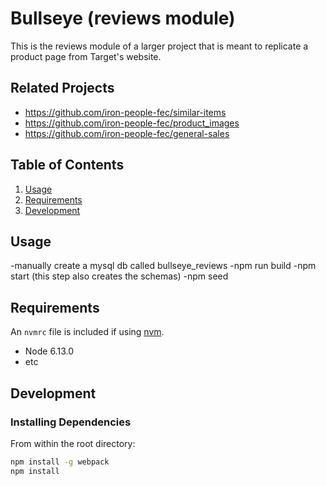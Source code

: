 # Bullseye (reviews module)

This is the reviews module of a larger project that is meant to replicate a product page from Target's website.

## Related Projects

  - https://github.com/iron-people-fec/similar-items
  - https://github.com/iron-people-fec/product_images
  - https://github.com/iron-people-fec/general-sales

## Table of Contents

1. [Usage](#Usage)
1. [Requirements](#requirements)
1. [Development](#development)

## Usage

-manually create a mysql db called bullseye_reviews
-npm run build
-npm start (this step also creates the schemas)
-npm seed

## Requirements

An `nvmrc` file is included if using [nvm](https://github.com/creationix/nvm).

- Node 6.13.0
- etc

## Development

### Installing Dependencies

From within the root directory:

```sh
npm install -g webpack
npm install
```

